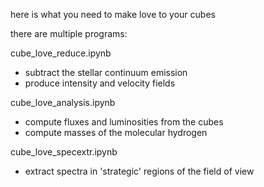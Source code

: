 

here is what you need to make love to your cubes

there are multiple programs:

cube_love_reduce.ipynb 

 - subtract the stellar continuum emission
 - produce intensity and velocity fields
 
cube_love_analysis.ipynb

 - compute fluxes and luminosities from the cubes
 - compute masses of the molecular hydrogen
 
cube_love_specextr.ipynb

 - extract spectra in 'strategic' regions of the field of view
